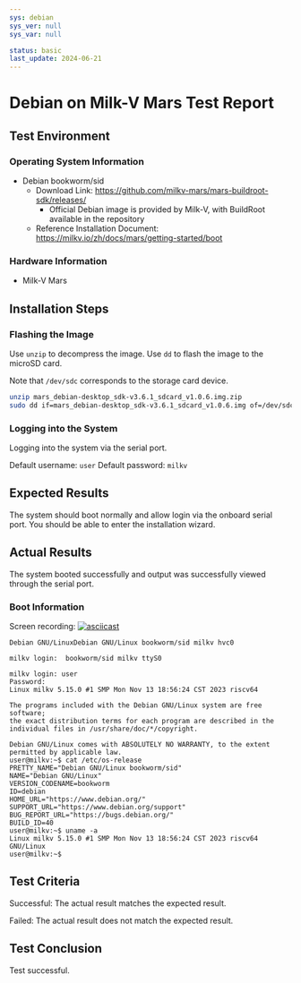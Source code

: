 ```yaml
---
sys: debian
sys_ver: null
sys_var: null

status: basic
last_update: 2024-06-21
---
```


# Debian on Milk-V Mars Test Report

## Test Environment

### Operating System Information

- Debian bookworm/sid
  - Download Link: https://github.com/milkv-mars/mars-buildroot-sdk/releases/
    - Official Debian image is provided by Milk-V, with BuildRoot available in the repository
  - Reference Installation Document: https://milkv.io/zh/docs/mars/getting-started/boot

### Hardware Information

- Milk-V Mars

## Installation Steps

### Flashing the Image

Use `unzip` to decompress the image.
Use `dd` to flash the image to the microSD card.

Note that `/dev/sdc` corresponds to the storage card device.

```bash
unzip mars_debian-desktop_sdk-v3.6.1_sdcard_v1.0.6.img.zip
sudo dd if=mars_debian-desktop_sdk-v3.6.1_sdcard_v1.0.6.img of=/dev/sdc bs=1M status=progress
```

### Logging into the System

Logging into the system via the serial port.

Default username: `user`
Default password: `milkv`

## Expected Results

The system should boot normally and allow login via the onboard serial port. You should be able to enter the installation wizard.

## Actual Results

The system booted successfully and output was successfully viewed through the serial port.

### Boot Information

Screen recording:
[![asciicast](https://asciinema.org/a/v8FxrttpHTJVye5N4U5KCgUsT.svg)](https://asciinema.org/a/v8FxrttpHTJVye5N4U5KCgUsT)

```log
Debian GNU/LinuxDebian GNU/Linux bookworm/sid milkv hvc0

milkv login:  bookworm/sid milkv ttyS0

milkv login: user
Password: 
Linux milkv 5.15.0 #1 SMP Mon Nov 13 18:56:24 CST 2023 riscv64

The programs included with the Debian GNU/Linux system are free software;
the exact distribution terms for each program are described in the
individual files in /usr/share/doc/*/copyright.

Debian GNU/Linux comes with ABSOLUTELY NO WARRANTY, to the extent
permitted by applicable law.
user@milkv:~$ cat /etc/os-release 
PRETTY_NAME="Debian GNU/Linux bookworm/sid"
NAME="Debian GNU/Linux"
VERSION_CODENAME=bookworm
ID=debian
HOME_URL="https://www.debian.org/"
SUPPORT_URL="https://www.debian.org/support"
BUG_REPORT_URL="https://bugs.debian.org/"
BUILD_ID=40
user@milkv:~$ uname -a
Linux milkv 5.15.0 #1 SMP Mon Nov 13 18:56:24 CST 2023 riscv64 GNU/Linux
user@milkv:~$ 

```

## Test Criteria

Successful: The actual result matches the expected result.

Failed: The actual result does not match the expected result.

## Test Conclusion

Test successful.
